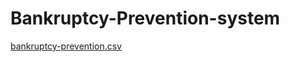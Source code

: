 # Bankruptcy-Prevention-system
[bankruptcy-prevention.csv](https://github.com/dipak3031/Bankruptcy-Prevention-system/files/10672300/bankruptcy-prevention.csv)
